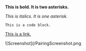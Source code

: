 **This is bold. It is two asterisks.**

*This is italics. It is one asterisk.*

```
This is a code block.
```

[This is a link.](http://www.google.com)

![Screenshot](/PairingScreenshot.png